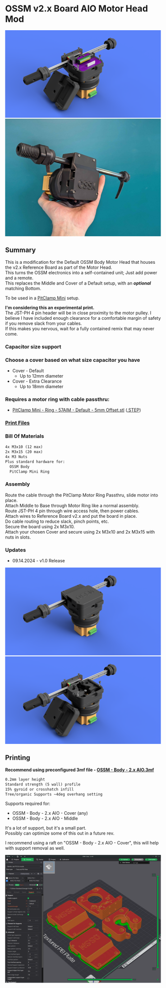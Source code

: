 # OSSM v2.x Board AIO Motor Head Mod
![](Images/Renders/Primary.png)
![](Images/AIO_Holding.jpg)

## Summary    
This is a modification for the Default OSSM Body Motor Head that houses the v2.x Reference Board as part of the Motor Head.  
This turns the OSSM electronics into a self-contained unit; Just add power and a remote.  
This replaces the Middle and Cover of a Default setup, with an ***optional*** matching Bottom.  


To be used in a [PitClamp Mini](https://github.com/armpitMFG/PitClamp-Mini) setup.

**I'm considering this an experimental print.**  
The JST-PH 4 pin header will be in close proximity to the motor pulley. 
I believe I have included enough clearance for a comfortable margin of safety if you remove slack from your cables.  
If this makes you nervous, wait for a fully contained remix that may never come.   

### Capacitor size support  
### Choose a cover based on what size capacitor you have
- Cover - Default
  - Up to 12mm diameter
- Cover - Extra Clearance
  - Up to 18mm diameter

 ### Requires a motor ring with cable passthru:  
- [PitClamp Mini - Ring - 57AIM - Default - 5mm Offset.stl](https://github.com/armpitMFG/PitClamp-Mini/blob/main/Files/Rings/PitClamp%20Mini%20-%20Ring%20-%2057AIM%20-%20Default%20-%205mm%20Offset.stl) ([.STEP](https://github.com/armpitMFG/PitClamp-Mini/blob/main/Files/Rings/STEP/PitClamp%20Mini%20-%20Ring%20-%2057AIM%20-%20Default%20-%205mm%20Offset.step))   

### [Print Files](Files/)  


### Bill Of Materials
    4x M3x10 (12 max)
    2x M3x15 (20 max)
    4x M3 Nuts
    Plus standard hardware for:
      OSSM Body
      PitClamp Mini Ring

### Assembly

Route the cable through the PitClamp Motor Ring Passthru, slide motor into place.  
Attach Middle to Base through Motor Ring like a normal assembly.  
Route JST-PH 4 pin through wire access hole, then power cables.  
Attach wires to Reference Board v2.x and put the board in place.  
Do cable routing to reduce slack, pinch points, etc.  
Secure the board using 2x M3x10.    
Attach your chosen Cover and secure using 2x M3x10 and 2x M3x15 with nuts in slots.  

### Updates
  - 09.14.2024 - v1.0 Release

![](Images/Renders/Secondary_Complete.png)
![](Images/Renders/Secondary.png)

## Printing

**Recommend using preconfigured 3mf file - [OSSM - Body - 2.x AIO.3mf](Files/OSSM%20-%20Body%20-%202.x%20AIO.3mf)**

    0.2mm layer height
    Standard strength (5 wall) profile
    15% gyroid or crosshatch infill
    Tree/organic Supports ~4deg overhang setting
  
Supports required for:
  - OSSM - Body - 2.x AIO - Cover (any)
  - OSSM - Body - 2.x AIO - Middle

It's a lot of support, but it's a small part.  
Possibly can optimize some of this out in a future rev.  

I recommend using a raft on "OSSM - Body - 2.x AIO - Cover", this will help with support removal as well.

![](Images/Print/Print.png)  
